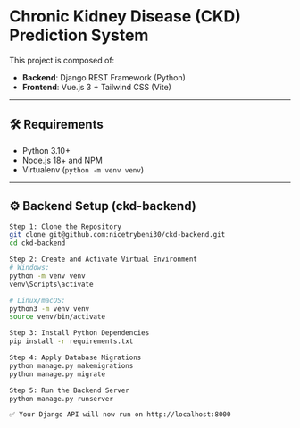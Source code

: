 # Chronic Kidney Disease (CKD) Prediction System

This project is composed of:

- **Backend**: Django REST Framework (Python)
- **Frontend**: Vue.js 3 + Tailwind CSS (Vite)

---

## 🛠 Requirements

- Python 3.10+
- Node.js 18+ and NPM
- Virtualenv (`python -m venv venv`)

---

## ⚙️ Backend Setup (ckd-backend)

```bash
Step 1: Clone the Repository
git clone git@github.com:nicetrybeni30/ckd-backend.git
cd ckd-backend

Step 2: Create and Activate Virtual Environment
# Windows:
python -m venv venv
venv\Scripts\activate

# Linux/macOS:
python3 -m venv venv
source venv/bin/activate

Step 3: Install Python Dependencies
pip install -r requirements.txt

Step 4: Apply Database Migrations
python manage.py makemigrations
python manage.py migrate

Step 5: Run the Backend Server
python manage.py runserver

✅ Your Django API will now run on http://localhost:8000
